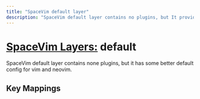 ```yaml
---
title: "SpaceVim default layer"
description: "SpaceVim default layer contains no plugins, but It provides some better default config for SpaceVim."
---
```


# [SpaceVim Layers:](../) default

SpaceVim default layer contains none plugins, but it has some better default config for vim and neovim.

## Key Mappings
